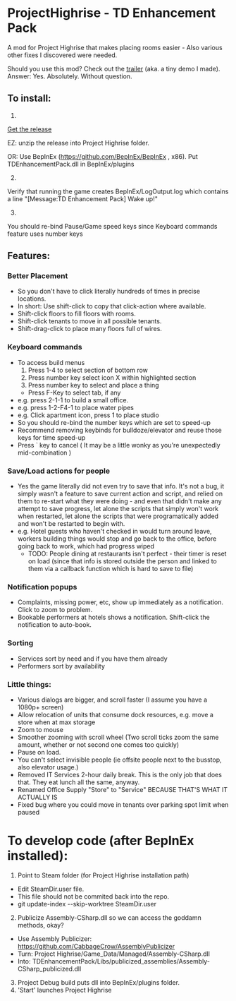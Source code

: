 # ProjectHighrise - TD Enhancement Pack
A mod for Project Highrise that makes placing rooms easier - Also various other fixes I discovered were needed.

Should you use this mod? Check out the [trailer](https://streamable.com/dtqnzh) (aka. a tiny demo I made). Answer: Yes. Absolutely. Without question.


## To install: ##
1.
[Get the release](https://github.com/alextd/ProjectHighrise-BetterPlacement/releases)

EZ: unzip the release into Project Highrise folder.

OR: Use BepInEx (https://github.com/BepInEx/BepInEx , x86). Put TDEnhancementPack.dll in BepInEx/plugins

2. 
Verify that running the game creates BepInEx/LogOutput.log which contains a line "[Message:TD Enhancement Pack] Wake up!"

3.
You should re-bind Pause/Game speed keys since Keyboard commands feature uses number keys

## Features: ##
### Better Placement ###
- So you don't have to click literally hundreds of times in precise locations.
- In short: Use shift-click to copy that click-action where available. 
- Shift-click floors to fill floors with rooms.
- Shift-click tenants to move in all possible tenants.
- Shift-drag-click to place many floors full of wires.

### Keyboard commands ###
- To access build menus
  1. Press 1-4 to select section of bottom row
  2. Press number key select icon X within highlighted section
  3. Press number key to select and place a thing
  - Press F-Key to select tab, if any
- e.g. press 2-1-1 to build a small office.
- e.g. press 1-2-F4-1 to place water pipes
- e.g. Click apartment icon, press 1 to place studio
- So you should re-bind the number keys which are set to speed-up
- Recommend removing keybinds for bulldoze/elevator and reuse those keys for time speed-up 
- Press \` key to cancel ( It may be a little wonky as you're unexpectedly mid-combination )

### Save/Load actions for people ###
- Yes the game literally did not even try to save that info. It's not a bug, it simply wasn't a feature to save current action and script, and relied on them to re-start what they were doing - and even that didn't make any attempt to save progress, let alone the scripts that simply won't work when restarted, let alone the scripts that were programatically added and won't be restarted to begin with.
- e.g. Hotel guests who haven't checked in would turn around leave, workers building things would stop and go back to the office, before going back to work, which had progress wiped
  - TODO: People dining at restaurants isn't perfect - their timer is reset on load (since that info is stored outside the person and linked to them via a callback function which is hard to save to file)

### Notification popups ###
- Complaints, missing power, etc, show up immediately as a notification. Click to zoom to problem.
- Bookable performers at hotels shows a notification. Shift-click the notification to auto-book.

### Sorting ###
- Services sort by need and if you have them already
- Performers sort by availability

### Little things: ###
- Various dialogs are bigger, and scroll faster (I assume you have a 1080p+ screen)
- Allow relocation of units that consume dock resources, e.g. move a store when at max storage
- Zoom to mouse
- Smoother zooming with scroll wheel (Two scroll ticks zoom the same amount, whether or not second one comes too quickly)
- Pause on load.
- You can't select invisible people (ie offsite people next to the busstop, also elevator usage.)
- Removed IT Services 2-hour daily break. This is the only job that does that. They eat lunch all the same, anyway.
- Renamed Office Supply "Store" to "Service" BECAUSE THAT'S WHAT IT ACTUALLY IS
- Fixed bug where you could move in tenants over parking spot limit when paused


# To develop code (after BepInEx installed): #
1. Point to Steam folder (for Project Highrise installation path)
  - Edit SteamDir.user file. 
  - This file should not be commited back into the repo.
  - git update-index --skip-worktree SteamDir.user
2. Publicize Assembly-CSharp.dll so we can access the goddamn methods, okay?
  - Use Assembly Publicizer: https://github.com/CabbageCrow/AssemblyPublicizer
  - Turn: Project Highrise/Game_Data/Managed/Assembly-CSharp.dll
  - Into: TDEnhancementPack/Libs/publicized_assemblies/Assembly-CSharp_publicized.dll
3. Project Debug build puts dll into BepInEx/plugins folder. 
4. 'Start' launches Project Highrise
